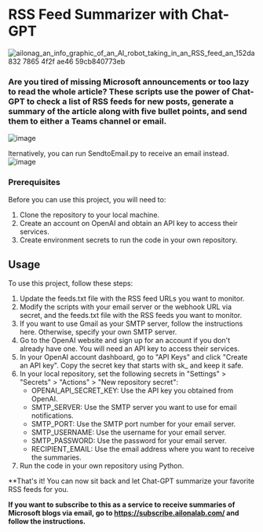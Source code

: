 # RSS Feed Summarizer with Chat-GPT
![ailonag_an_info_graphic_of_an_AI_robot_taking_in_an_RSS_feed_an_152da832 7865 4f2f ae46 59cb840773eb](https://user-images.githubusercontent.com/81778135/227051825-e9a664c1-d4fb-4234-8430-84a78b270754.jpg)



### Are you tired of missing Microsoft announcements or too lazy to read the whole article? These scripts use the power of Chat-GPT to check a list of RSS feeds for new posts, generate a summary of the article along with five bullet points, and send them to either a Teams channel or email.


![image](https://user-images.githubusercontent.com/81778135/227434020-0e218e6e-79c9-498e-a759-b02b39c1d40f.png)

lternatively, you can run SendtoEmail.py to receive an email instead.
![image](https://user-images.githubusercontent.com/81778135/227434167-44d51c3a-5f94-4d56-96a6-b92dfe9eb6a5.png)



### Prerequisites
Before you can use this project, you will need to:

1. Clone the repository to your local machine.
2. Create an account on OpenAI and obtain an API key to access their services.
3. Create environment secrets to run the code in your own repository.

## Usage
To use this project, follow these steps:

1. Update the feeds.txt file with the RSS feed URLs you want to monitor.
2. Modify the scripts with your email server or the webhook URL via secret, and the feeds.txt file with the RSS feeds you want to monitor.
3. If you want to use Gmail as your SMTP server, follow the instructions here. Otherwise, specify your own SMTP server.
4. Go to the OpenAI website and sign up for an account if you don't already have one. You will need an API key to access their services.
5. In your OpenAI account dashboard, go to "API Keys" and click "Create an API key". Copy the secret key that starts with sk_ and keep it safe.
5. In your local repository, set the following secrets in "Settings" > "Secrets" > "Actions" > "New repository secret":
    - OPENAI_API_SECRET_KEY: Use the API key you obtained from OpenAI.
    - SMTP_SERVER: Use the SMTP server you want to use for email notifications.
    - SMTP_PORT: Use the SMTP port number for your email server.
    - SMTP_USERNAME: Use the username for your email server.
    - SMTP_PASSWORD: Use the password for your email server.
    - RECIPIENT_EMAIL: Use the email address where you want to receive the summaries.
6. Run the code in your own repository using Python.

**That's it! You can now sit back and let Chat-GPT summarize your favorite RSS feeds for you.

**If you want to subscribe to this as a service to receive summaries of Microsoft blogs via email, go to https://subscribe.ailonalab.com/ and follow the instructions.**
